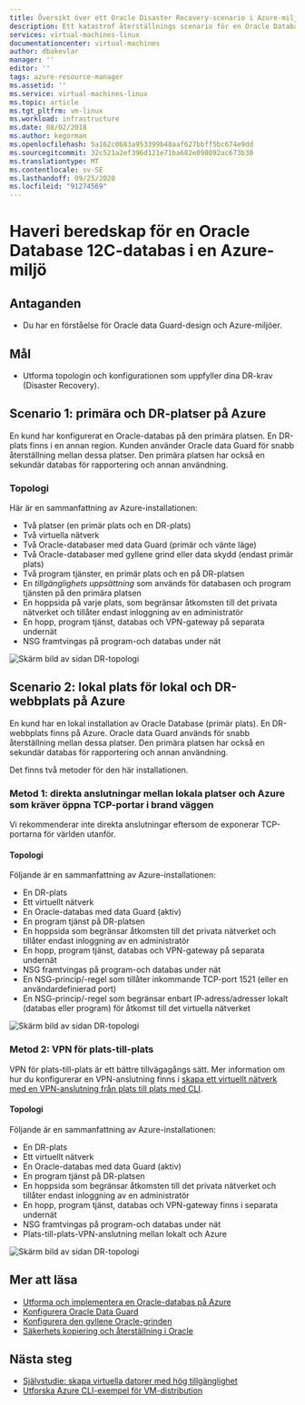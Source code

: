 ```yaml
---
title: Översikt över ett Oracle Disaster Recovery-scenario i Azure-miljön | Microsoft Docs
description: Ett katastrof återställnings scenario för en Oracle Database 12C-databas i din Azure-miljö
services: virtual-machines-linux
documentationcenter: virtual-machines
author: dbakevlar
manager: ''
editor: ''
tags: azure-resource-manager
ms.assetid: ''
ms.service: virtual-machines-linux
ms.topic: article
ms.tgt_pltfrm: vm-linux
ms.workload: infrastructure
ms.date: 08/02/2018
ms.author: kegorman
ms.openlocfilehash: 5a162c0683a953399b48aaf627bbff5bc674e9dd
ms.sourcegitcommit: 32c521a2ef396d121e71ba682e098092ac673b30
ms.translationtype: MT
ms.contentlocale: sv-SE
ms.lasthandoff: 09/25/2020
ms.locfileid: "91274569"
---
```

# <a name="disaster-recovery-for-an-oracle-database-12c-database-in-an-azure-environment"></a>Haveri beredskap för en Oracle Database 12C-databas i en Azure-miljö

## <a name="assumptions"></a>Antaganden

- Du har en förståelse för Oracle data Guard-design och Azure-miljöer.


## <a name="goals"></a>Mål
- Utforma topologin och konfigurationen som uppfyller dina DR-krav (Disaster Recovery).

## <a name="scenario-1-primary-and-dr-sites-on-azure"></a>Scenario 1: primära och DR-platser på Azure

En kund har konfigurerat en Oracle-databas på den primära platsen. En DR-plats finns i en annan region. Kunden använder Oracle data Guard för snabb återställning mellan dessa platser. Den primära platsen har också en sekundär databas för rapportering och annan användning. 

### <a name="topology"></a>Topologi

Här är en sammanfattning av Azure-installationen:

- Två platser (en primär plats och en DR-plats)
- Två virtuella nätverk
- Två Oracle-databaser med data Guard (primär och vänte läge)
- Två Oracle-databaser med gyllene grind eller data skydd (endast primär plats)
- Två program tjänster, en primär plats och en på DR-platsen
- En *tillgänglighets uppsättning* som används för databasen och program tjänsten på den primära platsen
- En hoppsida på varje plats, som begränsar åtkomsten till det privata nätverket och tillåter endast inloggning av en administratör
- En hopp, program tjänst, databas och VPN-gateway på separata undernät
- NSG framtvingas på program-och databas under nät

![Skärm bild av sidan DR-topologi](./media/oracle-disaster-recovery/oracle_topology_01.png)

## <a name="scenario-2-primary-site-on-premises-and-dr-site-on-azure"></a>Scenario 2: lokal plats för lokal och DR-webbplats på Azure

En kund har en lokal installation av Oracle Database (primär plats). En DR-webbplats finns på Azure. Oracle data Guard används för snabb återställning mellan dessa platser. Den primära platsen har också en sekundär databas för rapportering och annan användning. 

Det finns två metoder för den här installationen.

### <a name="approach-1-direct-connections-between-on-premises-and-azure-requiring-open-tcp-ports-on-the-firewall"></a>Metod 1: direkta anslutningar mellan lokala platser och Azure som kräver öppna TCP-portar i brand väggen 

Vi rekommenderar inte direkta anslutningar eftersom de exponerar TCP-portarna för världen utanför.

#### <a name="topology"></a>Topologi

Följande är en sammanfattning av Azure-installationen:

- En DR-plats 
- Ett virtuellt nätverk
- En Oracle-databas med data Guard (aktiv)
- En program tjänst på DR-platsen
- En hoppsida som begränsar åtkomsten till det privata nätverket och tillåter endast inloggning av en administratör
- En hopp, program tjänst, databas och VPN-gateway på separata undernät
- NSG framtvingas på program-och databas under nät
- En NSG-princip/-regel som tillåter inkommande TCP-port 1521 (eller en användardefinierad port)
- En NSG-princip/-regel som begränsar enbart IP-adress/adresser lokalt (databas eller program) för åtkomst till det virtuella nätverket

![Skärm bild av sidan DR-topologi](./media/oracle-disaster-recovery/oracle_topology_02.png)

### <a name="approach-2-site-to-site-vpn"></a>Metod 2: VPN för plats-till-plats
VPN för plats-till-plats är ett bättre tillvägagångs sätt. Mer information om hur du konfigurerar en VPN-anslutning finns i [skapa ett virtuellt nätverk med en VPN-anslutning från plats till plats med CLI](../../../vpn-gateway/vpn-gateway-howto-site-to-site-resource-manager-cli.md).

#### <a name="topology"></a>Topologi

Följande är en sammanfattning av Azure-installationen:

- En DR-plats 
- Ett virtuellt nätverk 
- En Oracle-databas med data Guard (aktiv)
- En program tjänst på DR-platsen
- En hoppsida som begränsar åtkomsten till det privata nätverket och tillåter endast inloggning av en administratör
- En hopp, program tjänst, databas och VPN-gateway finns i separata undernät
- NSG framtvingas på program-och databas under nät
- Plats-till-plats-VPN-anslutning mellan lokalt och Azure

![Skärm bild av sidan DR-topologi](./media/oracle-disaster-recovery/oracle_topology_03.png)

## <a name="additional-reading"></a>Mer att läsa

- [Utforma och implementera en Oracle-databas på Azure](oracle-design.md)
- [Konfigurera Oracle Data Guard](configure-oracle-dataguard.md)
- [Konfigurera den gyllene Oracle-grinden](configure-oracle-golden-gate.md)
- [Säkerhets kopiering och återställning i Oracle](oracle-backup-recovery.md)


## <a name="next-steps"></a>Nästa steg

- [Självstudie: skapa virtuella datorer med hög tillgänglighet](../../linux/create-cli-complete.md)
- [Utforska Azure CLI-exempel för VM-distribution](../../linux/cli-samples.md)

